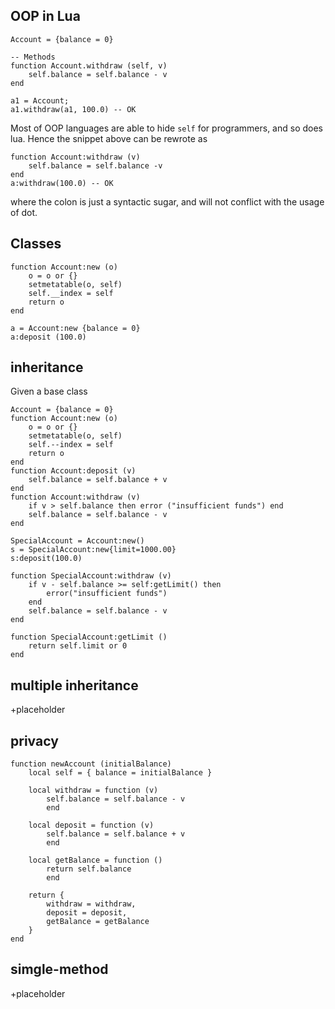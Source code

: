 ## OOP in Lua

```
Account = {balance = 0}

-- Methods
function Account.withdraw (self, v)
	self.balance = self.balance - v
end

a1 = Account;
a1.withdraw(a1, 100.0) -- OK
```
Most of OOP languages are able to hide `self` for programmers, and so does lua. Hence the snippet
above can be rewrote as
```
function Account:withdraw (v)
	self.balance = self.balance -v
end
a:withdraw(100.0) -- OK
```
where the colon is just a syntactic sugar, and will not conflict with the usage of dot.

## Classes

```
function Account:new (o)
	o = o or {}
	setmetatable(o, self)
	self.__index = self
	return o
end

a = Account:new {balance = 0}
a:deposit (100.0)
```

## inheritance

Given a base class
```
Account = {balance = 0}
function Account:new (o)
	o = o or {}
	setmetatable(o, self)
	self.--index = self
	return o
end
function Account:deposit (v)
	self.balance = self.balance + v
end
function Account:withdraw (v)
	if v > self.balance then error ("insufficient funds") end
	self.balance = self.balance - v
end
```

```
SpecialAccount = Account:new()
s = SpecialAccount:new{limit=1000.00}
s:deposit(100.0)

function SpecialAccount:withdraw (v)
	if v - self.balance >= self:getLimit() then
		error("insufficient funds")
	end
	self.balance = self.balance - v
end

function SpecialAccount:getLimit ()
	return self.limit or 0
end
```

## multiple inheritance
+placeholder

## privacy

```
function newAccount (initialBalance)
	local self = { balance = initialBalance }

	local withdraw = function (v)
		self.balance = self.balance - v
		end

	local deposit = function (v)
		self.balance = self.balance + v
		end

	local getBalance = function ()
		return self.balance
		end

	return {
		withdraw = withdraw,
		deposit = deposit,
		getBalance = getBalance
	}
end
```

## simgle-method
+placeholder
